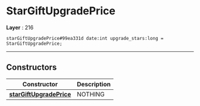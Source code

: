 # StarGiftUpgradePrice

**Layer** : 216

```tl
starGiftUpgradePrice#99ea331d date:int upgrade_stars:long = StarGiftUpgradePrice;
```

---

## Constructors

| Constructor | Description |
| :---: | :--- |
| [**starGiftUpgradePrice**](constructor/starGiftUpgradePrice) | NOTHING |